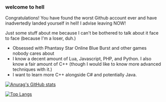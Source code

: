 ### welcome to hell

Congratulations! You have found the worst Github account ever and have inadvertedly landed yourself in hell! I advise leaving NOW!

Just some stuff about me because I can't be bothered to talk about it face to face (because I'm a loser, duh.)

- Obsessed with Phantasy Star Online Blue Burst and other games nobody cares about
- I know a decent amount of Lua, Javascript, PHP, and Python. I also know a fair amount of C++ (though I would like to know more advanced techniques with it.)
- I want to learn more C++ alongside C# and potentially Java.

[![Anurag's GitHub stats](https://github-readme-stats.vercel.app/api?username=Kobun42&theme=dark)](https://github.com/anuraghazra/github-readme-stats)

[![Top Langs](https://github-readme-stats.vercel.app/api/top-langs/?username=Kobun42&theme=dark)](https://github.com/anuraghazra/github-readme-stats)

<!-- refreshing now-->
<!--
**Kobun42/kobun42** is a ✨ _special_ ✨ repository because its `README.md` (this file) appears on your GitHub profile.

Here are some ideas to get you started:

- 🔭 I’m currently working on ...
- 🌱 I’m currently learning ...
- 👯 I’m looking to collaborate on ...
- 🤔 I’m looking for help with ...
- 💬 Ask me about ...
- 📫 How to reach me: ...
- 😄 Pronouns: ...
- ⚡ Fun fact: ...
-->
